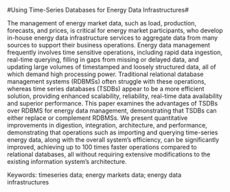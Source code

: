 #Using Time-Series Databases for Energy Data Infrastructures#
 
 The management of energy market data, such as load, production, forecasts, 
 and prices, is critical for energy market participants, who develop in-house
 energy data infrastructure services to aggregate data from many sources to 
 support their business operations. Energy data management frequently involves 
 time sensitive operations, including rapid data ingestion, real-time querying,
 filling in gaps from missing or delayed data, and updating large volumes of
 timestamped and loosely structured data, all of which demand high processing 
 power. Traditional relational database management systems (RDBMSs) often 
 struggle with these operations, whereas time series databases (TSDBs) appear 
 to be a more efficient solution, providing enhanced scalability, reliability,
 real-time data availability and superior performance. This paper examines 
 the advantages of TSDBs over RDBMS for energy data management, demonstrating 
 that TSDBs can either replace or complement RDBMSs. We present quantitative 
 improvements in digestion, integration, architecture, and performance,
 demonstrating that operations such as importing and querying time-series
 energy data, along with the overall system’s efficiency, can be significantly 
 improved, achieving up to 100 times faster operations compared to relational
 databases, all without requiring extensive modifications to the existing 
 information system’s architecture.

Keywords: timeseries data; energy markets data; energy data infrastructures
